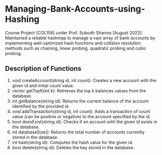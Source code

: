 # Managing-Bank-Accounts-using-Hashing
Course Project (COL106) under Prof. Subodh Sharma [August 2023]: Maintained a reliable hashmap to manage a vast array of bank accounts by implementing well-optimized hash functions and collision resolution methods such as chaining, linear probing, quadratic probing and cubic probing.
## Description of Functions
1. void createAccount(string id, int count): Creates a new account with the given id and initial count value.
1. vector<int> getTopK(int k): Retrieves the top k balances values from the database.
1. int getBalance(string id): Returns the current balance of the account identified by the provided id.
1. void addTransaction(string id, int count): Adds a transaction of count value (can be positive or negative) to the account specified by the id.
1. bool doesExist(string id): Checks if an account with the given id exists in the database.
1. int databaseSize(): Returns the total number of accounts currently stored in the database.
1. int hash(string id): Computes the hash value for the given id.
1. bool delete(string id): Deletes the key stored in the database.
